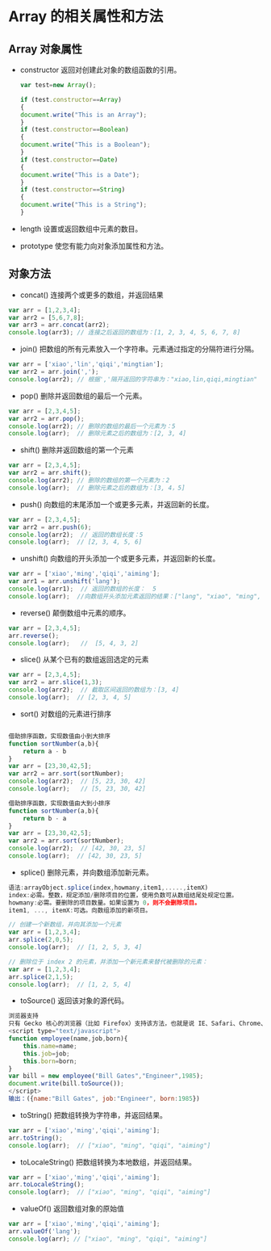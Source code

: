 # Array 的相关属性和方法

## Array 对象属性

- constructor 返回对创建此对象的数组函数的引用。

    ``` javascript
    var test=new Array();

    if (test.constructor==Array)
    {
    document.write("This is an Array");
    }
    if (test.constructor==Boolean)
    {
    document.write("This is a Boolean");
    }
    if (test.constructor==Date)
    {
    document.write("This is a Date");
    }
    if (test.constructor==String)
    {
    document.write("This is a String");
    }
    ```
- length 设置或返回数组中元素的数目。

- prototype 使您有能力向对象添加属性和方法。

## 对象方法

- concat() 连接两个或更多的数组，并返回结果

``` javascript
var arr = [1,2,3,4];
var arr2 = [5,6,7,8];
var arr3 = arr.concat(arr2);
console.log(arr3); // 连接之后返回的数组为：[1, 2, 3, 4, 5, 6, 7, 8]
```

- join() 把数组的所有元素放入一个字符串。元素通过指定的分隔符进行分隔。

``` javascript
var arr = ['xiao','lin','qiqi','mingtian'];
var arr2 = arr.join(',');
console.log(arr2); // 根据','隔开返回的字符串为："xiao,lin,qiqi,mingtian"
```

- pop() 删除并返回数组的最后一个元素。

``` javascript
var arr = [2,3,4,5];
var arr2 = arr.pop();
console.log(arr2); // 删除的数组的最后一个元素为：5
console.log(arr);  // 删除元素之后的数组为：[2, 3, 4]
```
- shift() 删除并返回数组的第一个元素

``` javascript
var arr = [2,3,4,5];
var arr2 = arr.shift();
console.log(arr2); // 删除的数组的第一个元素为：2
console.log(arr);  // 删除元素之后的数组为：[3, 4，5]
```

- push() 向数组的末尾添加一个或更多元素，并返回新的长度。

``` javascript
var arr = [2,3,4,5];
var arr2 = arr.push(6);
console.log(arr2);  // 返回的数组长度：5 
console.log(arr);  // [2, 3, 4, 5, 6]
```
- unshift() 向数组的开头添加一个或更多元素，并返回新的长度。

``` javascript 
var arr = ['xiao','ming','qiqi','aiming'];
var arr1 = arr.unshift('lang');
console.log(arr1);  // 返回的数组的长度：  5
console.log(arr);  //向数组开头添加元素返回的结果：["lang", "xiao", "ming", "qiqi", "aiming"]
```

- reverse() 颠倒数组中元素的顺序。

``` javascript
var arr = [2,3,4,5];
arr.reverse();
console.log(arr);   //  [5, 4, 3, 2]
```

- slice() 从某个已有的数组返回选定的元素

``` javascript
var arr = [2,3,4,5];
var arr2 = arr.slice(1,3);
console.log(arr2);  // 截取区间返回的数组为：[3, 4]
console.log(arr);  // [2, 3, 4, 5]
```

- sort() 对数组的元素进行排序

``` javascript

借助排序函数，实现数值由小到大排序
function sortNumber(a,b){
    return a - b
}
var arr = [23,30,42,5];
var arr2 = arr.sort(sortNumber);
console.log(arr2);  // [5, 23, 30, 42]
console.log(arr);   // [5, 23, 30, 42]

借助排序函数，实现数值由大到小排序
function sortNumber(a,b){
    return b - a
}
var arr = [23,30,42,5];
var arr2 = arr.sort(sortNumber);
console.log(arr2);  // [42, 30, 23, 5]
console.log(arr);  // [42, 30, 23, 5]
```

- splice() 删除元素，并向数组添加新元素。

``` javascript
语法:arrayObject.splice(index,howmany,item1,.....,itemX)
index:必需。整数，规定添加/删除项目的位置，使用负数可从数组结尾处规定位置。
howmany:必需。要删除的项目数量。如果设置为 0，则不会删除项目。
item1, ..., itemX:可选。向数组添加的新项目。

// 创建一个新数组，并向其添加一个元素
var arr = [1,2,3,4];
arr.splice(2,0,5);
console.log(arr);  // [1, 2, 5, 3, 4]

// 删除位于 index 2 的元素，并添加一个新元素来替代被删除的元素：
var arr = [1,2,3,4];
arr.splice(2,1,5);
console.log(arr);  // [1, 2, 5, 4]
```

- toSource() 返回该对象的源代码。

``` javascript 
浏览器支持
只有 Gecko 核心的浏览器（比如 Firefox）支持该方法，也就是说 IE、Safari、Chrome、Opera 等浏览器均不支持该方法。
<script type="text/javascript">
function employee(name,job,born){
    this.name=name;
    this.job=job;
    this.born=born;
}
var bill = new employee("Bill Gates","Engineer",1985);
document.write(bill.toSource());
</script>
输出：({name:"Bill Gates", job:"Engineer", born:1985}) 
```

- toString() 把数组转换为字符串，并返回结果。

``` javascript
var arr = ['xiao','ming','qiqi','aiming'];
arr.toString();
console.log(arr);  // ["xiao", "ming", "qiqi", "aiming"]
```

- toLocaleString() 把数组转换为本地数组，并返回结果。

``` javascript
var arr = ['xiao','ming','qiqi','aiming'];
arr.toLocaleString();
console.log(arr);  // ["xiao", "ming", "qiqi", "aiming"]
```

- valueOf() 返回数组对象的原始值

``` javascript
var arr = ['xiao','ming','qiqi','aiming'];
arr.valueOf('lang');
console.log(arr); // ["xiao", "ming", "qiqi", "aiming"]
```










